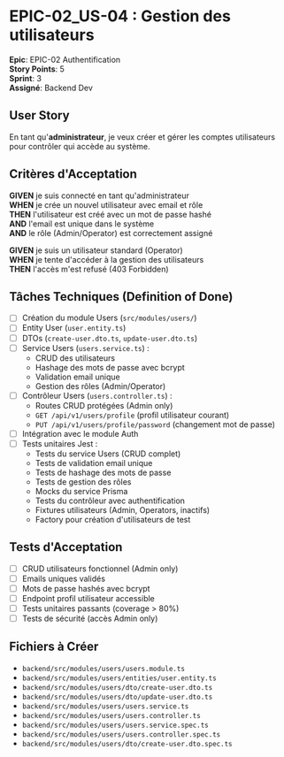 # EPIC-02_US-04 : Gestion des utilisateurs

**Epic**: EPIC-02 Authentification  
**Story Points**: 5  
**Sprint**: 3  
**Assigné**: Backend Dev  

## User Story

En tant qu'**administrateur**, je veux créer et gérer les comptes utilisateurs pour contrôler qui accède au système.

## Critères d'Acceptation

**GIVEN** je suis connecté en tant qu'administrateur  
**WHEN** je crée un nouvel utilisateur avec email et rôle  
**THEN** l'utilisateur est créé avec un mot de passe hashé  
**AND** l'email est unique dans le système  
**AND** le rôle (Admin/Operator) est correctement assigné  

**GIVEN** je suis un utilisateur standard (Operator)  
**WHEN** je tente d'accéder à la gestion des utilisateurs  
**THEN** l'accès m'est refusé (403 Forbidden)  

## Tâches Techniques (Definition of Done)

- [ ] Création du module Users (`src/modules/users/`)
- [ ] Entity User (`user.entity.ts`)
- [ ] DTOs (`create-user.dto.ts`, `update-user.dto.ts`)
- [ ] Service Users (`users.service.ts`) :
  - CRUD des utilisateurs
  - Hashage des mots de passe avec bcrypt
  - Validation email unique
  - Gestion des rôles (Admin/Operator)
- [ ] Contrôleur Users (`users.controller.ts`) :
  - Routes CRUD protégées (Admin only)
  - `GET /api/v1/users/profile` (profil utilisateur courant)
  - `PUT /api/v1/users/profile/password` (changement mot de passe)
- [ ] Intégration avec le module Auth
- [ ] Tests unitaires Jest :
  - Tests du service Users (CRUD complet)
  - Tests de validation email unique
  - Tests de hashage des mots de passe
  - Tests de gestion des rôles
  - Mocks du service Prisma
  - Tests du contrôleur avec authentification
  - Fixtures utilisateurs (Admin, Operators, inactifs)
  - Factory pour création d'utilisateurs de test

## Tests d'Acceptation

- [ ] CRUD utilisateurs fonctionnel (Admin only)
- [ ] Emails uniques validés
- [ ] Mots de passe hashés avec bcrypt
- [ ] Endpoint profil utilisateur accessible
- [ ] Tests unitaires passants (coverage > 80%)
- [ ] Tests de sécurité (accès Admin only)

## Fichiers à Créer

- `backend/src/modules/users/users.module.ts`
- `backend/src/modules/users/entities/user.entity.ts`
- `backend/src/modules/users/dto/create-user.dto.ts`
- `backend/src/modules/users/dto/update-user.dto.ts`
- `backend/src/modules/users/users.service.ts`
- `backend/src/modules/users/users.controller.ts`
- `backend/src/modules/users/users.service.spec.ts`
- `backend/src/modules/users/users.controller.spec.ts`
- `backend/src/modules/users/dto/create-user.dto.spec.ts`